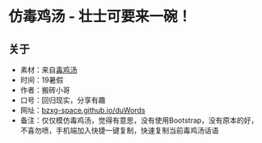 # 仿毒鸡汤 - 壮士可要来一碗！
## 关于  
* 素材：来自[毒鸡汤](http://www.nows.fun "毒鸡汤 - 壮士可要来一碗！")
* 时间：19暑假
* 作者：搬砖小哥
* 口号：回归现实，分享有趣
* 网址：[bzxg-space.github.io/duWords](https://bzxg-space.github.io/duWords "仿毒鸡汤 - 壮士可要来一碗！") 
* 备注：仅仅模仿毒鸡汤，觉得有意思，没有使用Bootstrap，没有原本的好，不喜勿喷，手机端加入快捷一键复制，快速复制当前毒鸡汤话语
